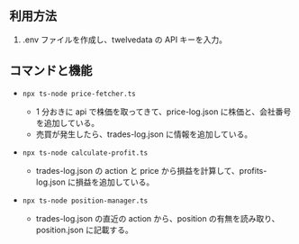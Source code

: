 ## 利用方法

1. .env ファイルを作成し、twelvedata の API キーを入力。

## コマンドと機能

- `npx ts-node price-fetcher.ts`
  - 1 分おきに api で株価を取ってきて、price-log.json に株価と、会社番号を追加している。
  - 売買が発生したら、trades-log.json に情報を追加している。
- `npx ts-node calculate-profit.ts`

  - trades-log.json の action と price から損益を計算して、profits-log.json に損益を追加している。

- `npx ts-node position-manager.ts`
  - trades-log.json の直近の action から、position の有無を読み取り、position.json に記載する。

